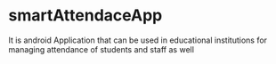 # smartAttendaceApp
It is android Application that can be used in educational institutions for managing attendance of students and staff as well
